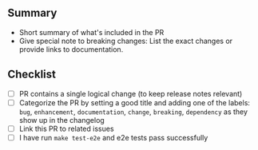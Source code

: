 ## Summary

* Short summary of what's included in the PR
* Give special note to breaking changes: List the exact changes or provide links to documentation.

## Checklist

- [ ] PR contains a single logical change (to keep release notes relevant)
- [ ] Categorize the PR by setting a good title and adding one of the labels:
  `bug`, `enhancement`, `documentation`, `change`, `breaking`, `dependency`
  as they show up in the changelog
- [ ] Link this PR to related issues
- [ ] I have run `make test-e2e` and e2e tests pass successfully
